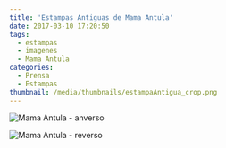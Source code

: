 ```yaml
---
title: 'Estampas Antiguas de Mama Antula'
date: 2017-03-10 17:20:50
tags:
  - estampas
  - imagenes
  - Mama Antula
categories:
  - Prensa
  - Estampas
thumbnail: /media/thumbnails/estampaAntigua_crop.png
---
```


![Mama Antula - anverso](/media/estampas/estampaAntigua1.jpeg)

![Mama Antula - reverso](/media/estampas/estampaAntigua2.jpeg)
